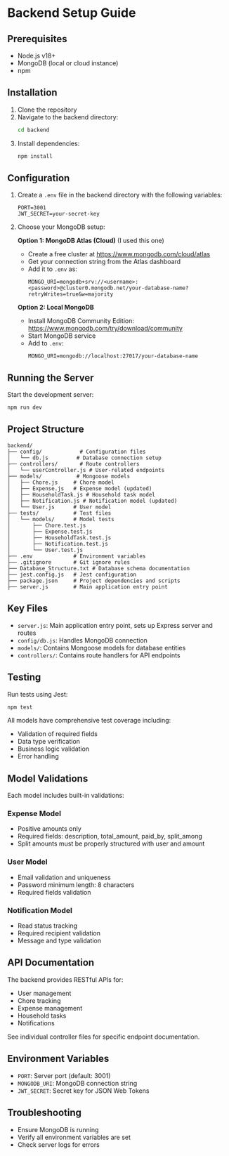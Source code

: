 # Backend Setup Guide

## Prerequisites
- Node.js v18+
- MongoDB (local or cloud instance)
- npm

## Installation
1. Clone the repository
2. Navigate to the backend directory:
   ```bash
   cd backend
   ```
3. Install dependencies:
   ```bash
   npm install
   ```

## Configuration
1. Create a `.env` file in the backend directory with the following variables:
   ```
   PORT=3001
   JWT_SECRET=your-secret-key
   ```

2. Choose your MongoDB setup:

   **Option 1: MongoDB Atlas (Cloud)**   (I used this one)
   - Create a free cluster at https://www.mongodb.com/cloud/atlas
   - Get your connection string from the Atlas dashboard
   - Add it to `.env` as:
     ```
     MONGO_URI=mongodb+srv://<username>:<password>@cluster0.mongodb.net/your-database-name?retryWrites=true&w=majority
     ```

   **Option 2: Local MongoDB**
   - Install MongoDB Community Edition: https://www.mongodb.com/try/download/community
   - Start MongoDB service
   - Add to `.env`:
     ```
     MONGO_URI=mongodb://localhost:27017/your-database-name
     ```

## Running the Server
Start the development server:
```bash
npm run dev
```

## Project Structure
```
backend/
├── config/            # Configuration files
│   └── db.js         # Database connection setup
├── controllers/       # Route controllers
│   └── userController.js # User-related endpoints
├── models/           # Mongoose models
│   ├── Chore.js     # Chore model
│   ├── Expense.js   # Expense model (updated)
│   ├── HouseholdTask.js # Household task model
│   ├── Notification.js # Notification model (updated)
│   └── User.js      # User model
├── tests/           # Test files
│   └── models/      # Model tests
│       ├── Chore.test.js
│       ├── Expense.test.js
│       ├── HouseholdTask.test.js
│       ├── Notification.test.js
│       └── User.test.js
├── .env             # Environment variables
├── .gitignore       # Git ignore rules
├── Database_Structure.txt # Database schema documentation
├── jest.config.js   # Jest configuration
├── package.json     # Project dependencies and scripts
├── server.js        # Main application entry point
```

## Key Files
- `server.js`: Main application entry point, sets up Express server and routes
- `config/db.js`: Handles MongoDB connection
- `models/`: Contains Mongoose models for database entities
- `controllers/`: Contains route handlers for API endpoints

## Testing
Run tests using Jest:
```bash
npm test
```

All models have comprehensive test coverage including:
- Validation of required fields
- Data type verification
- Business logic validation
- Error handling

## Model Validations
Each model includes built-in validations:

### Expense Model
- Positive amounts only
- Required fields: description, total_amount, paid_by, split_among
- Split amounts must be properly structured with user and amount

### User Model
- Email validation and uniqueness
- Password minimum length: 8 characters
- Required fields validation

### Notification Model
- Read status tracking
- Required recipient validation
- Message and type validation

## API Documentation
The backend provides RESTful APIs for:
- User management
- Chore tracking
- Expense management
- Household tasks
- Notifications

See individual controller files for specific endpoint documentation.

## Environment Variables
- `PORT`: Server port (default: 3001)
- `MONGODB_URI`: MongoDB connection string
- `JWT_SECRET`: Secret key for JSON Web Tokens

## Troubleshooting
- Ensure MongoDB is running
- Verify all environment variables are set
- Check server logs for errors
